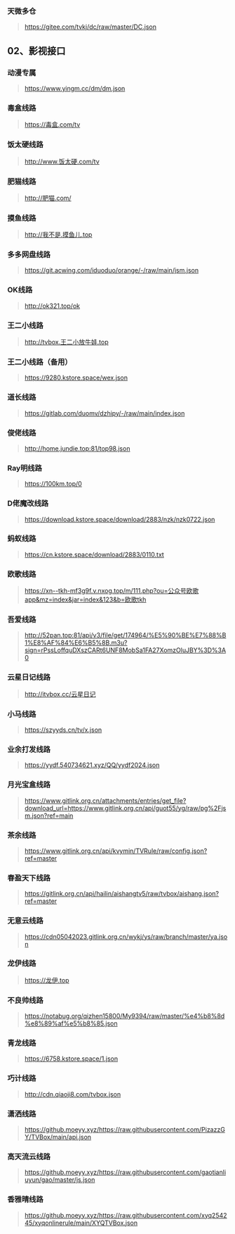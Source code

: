 ### 天微多仓

> https://gitee.com/tvkj/dc/raw/master/DC.json

## 02、影视接口

### 动漫专属

> https://www.yingm.cc/dm/dm.json

### 毒盒线路

> https://毒盒.com/tv

### 饭太硬线路

> http://www.饭太硬.com/tv

### 肥猫线路

> http://肥猫.com/

### 摸鱼线路

> http://我不是.摸鱼儿.top

### 多多网盘线路

> https://git.acwing.com/iduoduo/orange/-/raw/main/jsm.json

### OK线路

> http://ok321.top/ok

### 王二小线路

> http://tvbox.王二小放牛娃.top

### 王二小线路（备用）

> https://9280.kstore.space/wex.json

### 道长线路

> https://gitlab.com/duomv/dzhipy/-/raw/main/index.json

### 俊佬线路

> http://home.jundie.top:81/top98.json

### Ray明线路

> https://100km.top/0

### D佬魔改线路

> https://download.kstore.space/download/2883/nzk/nzk0722.json

### 蚂蚁线路

> https://cn.kstore.space/download/2883/0110.txt

### 欧歌线路

> https://xn--tkh-mf3g9f.v.nxog.top/m/111.php?ou=公众号欧歌app&mz=index&jar=index&123&b=欧歌tkh

### 吾爱线路

> http://52pan.top:81/api/v3/file/get/174964/%E5%90%BE%E7%88%B1%E8%AF%84%E6%B5%8B.m3u?sign=rPssLoffquDXszCARt6UNF8MobSa1FA27XomzOluJBY%3D%3A0

### 云星日记线路

> http://itvbox.cc/云星日记

### 小马线路

> https://szyyds.cn/tv/x.json

### 业余打发线路

> https://yydf.540734621.xyz/QQ/yydf2024.json

### 月光宝盒线路

> https://www.gitlink.org.cn/attachments/entries/get_file?download_url=https://www.gitlink.org.cn/api/guot55/yg/raw/pg%2Fjsm.json?ref=main

### 茶余线路

> https://www.gitlink.org.cn/api/kvymin/TVRule/raw/config.json?ref=master

### 春盈天下线路

> https://gitlink.org.cn/api/hailin/aishangtv5/raw/tvbox/aishang.json?ref=master

### 无意云线路

> https://cdn05042023.gitlink.org.cn/wykj/ys/raw/branch/master/ya.json

### 龙伊线路

> https://龙伊.top

### 不良帅线路

> https://notabug.org/qizhen15800/My9394/raw/master/%e4%b8%8d%e8%89%af%e5%b8%85.json

### 青龙线路

> https://6758.kstore.space/1.json

### 巧计线路

> http://cdn.qiaoji8.com/tvbox.json

### 潇洒线路

> https://github.moeyy.xyz/https://raw.githubusercontent.com/PizazzGY/TVBox/main/api.json

### 高天流云线路

> https://github.moeyy.xyz/https://raw.githubusercontent.com/gaotianliuyun/gao/master/js.json

### 香雅晴线路

> https://github.moeyy.xyz/https://raw.githubusercontent.com/xyq254245/xyqonlinerule/main/XYQTVBox.json

